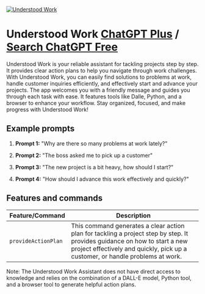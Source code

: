 
[![Understood Work](https://files.oaiusercontent.com/file-q0SUI5uyZA76I1GWjlh2A7NL?se=2123-10-16T05%3A18%3A32Z&sp=r&sv=2021-08-06&sr=b&rscc=max-age%3D31536000%2C%20immutable&rscd=attachment%3B%20filename%3Dd2d0d152-daed-4a4a-8cef-c7650ce50382.png&sig=O5yU2G9YXCc4hUvitQF5k6v3gNg0SJMbLHaRN8vBEI0%3D)](https://chat.openai.com/g/g-yXOqH40Z5-understood-work)

# Understood Work [ChatGPT Plus](https://chat.openai.com/g/g-yXOqH40Z5-understood-work) / [Search ChatGPT Free](https://gptcall.net/index.html#/?search=Understood%20Work)

Understood Work is your reliable assistant for tackling projects step by step. It provides clear action plans to help you navigate through work challenges. With Understood Work, you can easily find solutions to problems at work, handle customer inquiries efficiently, and effectively start and advance your projects. The app welcomes you with a friendly message and guides you through each task with ease. It features tools like Dalle, Python, and a browser to enhance your workflow. Stay organized, focused, and make progress with Understood Work!

## Example prompts

1. **Prompt 1:** "Why are there so many problems at work lately?"

2. **Prompt 2:** "The boss asked me to pick up a customer"

3. **Prompt 3:** "The new project is a bit heavy, how should I start?"

4. **Prompt 4:** "How should I advance this work effectively and quickly?"

## Features and commands

| Feature/Command | Description |
| --- | --- |
| `provideActionPlan` | This command generates a clear action plan for tackling a project step by step. It provides guidance on how to start a new project effectively and quickly, pick up a customer, or handle problems at work. |

Note: The Understood Work Assistant does not have direct access to knowledge and relies on the combination of a DALL-E model, Python tool, and a browser tool to generate helpful action plans.


